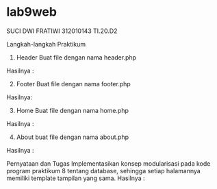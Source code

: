 # lab9web
SUCI DWI FRATIWI
312010143
TI.20.D2

Langkah-langkah Praktikum
1. Header
Buat file dengan nama header.php

  Hasilnya :

2. Footer
Buat file dengan nama footer.php

  Hasilnya:

3. Home
Buat file dengan nama home.php

  Hasilnya :

4. About
buat file dengan nama about.php

  Hasilnya :

Pernyataan dan Tugas
Implementasikan konsep modularisasi pada kode program praktikum 8 tentang database, sehingga setiap halamannya memiliki template tampilan yang sama.
  Hasilnya :
  
